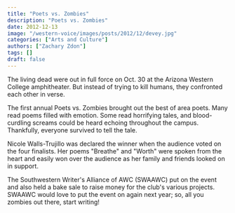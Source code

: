 ```yaml
---
title: "Poets vs. Zombies"
description: "Poets vs. Zombies"
date: 2012-12-13
image: "/western-voice/images/posts/2012/12/devey.jpg"
categories: ["Arts and Culture"]
authors: ["Zachary Zdon"]
tags: []
draft: false
---
```

The living dead were out in full force on Oct. 30 at the Arizona Western College amphitheater. But instead of trying to kill humans, they confronted each other in verse.

The first annual Poets vs. Zombies brought out the best of area poets. Many read poems filled with emotion. Some read horrifying tales, and blood-curdling screams could be heard echoing throughout the campus. Thankfully, everyone survived to tell the tale.

Nicole Walls-Trujillo was declared the winner when the audience voted on the four finalists. Her poems "Breathe" and "Worth" were spoken from the heart and easily won over the audience as her family and friends looked on in support.

The Southwestern Writer's Alliance of AWC (SWAAWC) put on the event and also held a bake sale to raise money for the club's various projects. SWAAWC would love to put the event on again next year; so, all you zombies out there, start writing!